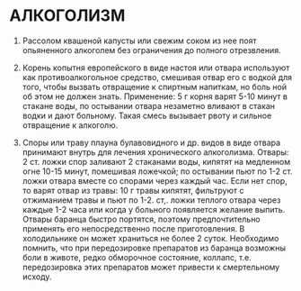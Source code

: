 # АЛКОГОЛИЗМ

1. Рассолом квашеной капусты или свежим соком из нее поят опьяненного
алкоголем без ограничения до полного отрезвления.  
  
2. Корень копытня европейского в виде настоя или отвара используют как
противоалкогольное средство, смешивая отвар его с водкой для того, чтобы
вызвать отвращение к спиртным напиткам, но боль ной об этом не должен
знать. Применение: 5 г корня варят 5-10 минут в стакане воды, по
остывании отвара незаметно вливают в стакан водки и дают больному. Такая
смесь вызывает рвоту и сильное отвращение к алкоголю.  
  
4. Споры или траву плауна булавовидного и др. видов в виде отвара
принимают внутрь для лечения хронического алкоголизма. Отвары: 2 ст.
ложки спор заливают 2 стаканами воды, кипятят на медленном огне 10-15
минут, помешивая ложечкой; по остывании пьют по 1-2 ст. ложки отвара
вместе со спорами через каждый час. Если нет спор, то варят отвар из
травы: 10 г травы кипятят, фильтруют с отжиманием травы и пьют по 1-2.
ст,. ложки теплого отвара через каждые 1-2 часа или когда у больного
появляется желание выпить. Отвары баранца быстро портятся, поэтому
предпочтительно применять его непосредственно после приготовления. В
холодильнике он может храниться не более 2 суток. Необходимо помнить,
что при передозировке препаратов из баранца возможны боли в животе,
редко обморочное состояние, коллапс, т.е. передозировка этих препаратов
может привести к смертельному исходу.  
 
